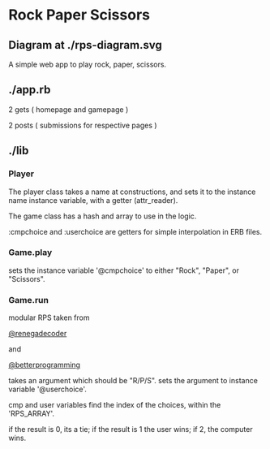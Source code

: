 # Rock Paper Scissors

## Diagram at ./rps-diagram.svg

A simple web app to play rock, paper, scissors.

## ./app.rb

2 gets ( homepage and gamepage ) 

2 posts ( submissions for respective pages )

## ./lib

### Player

The player class takes a name at constructions, and sets it to the instance name instance variable, with a getter (attr_reader).

The game class has a hash and array to use in the logic.

:cmpchoice and :userchoice are getters for simple interpolation in ERB files.

### Game.play

sets the instance variable '@cmpchoice' to either "Rock", "Paper", or "Scissors".

### Game.run

modular RPS taken from 

[@renegadecoder](https://therenegadecoder.com/code/rock-paper-scissors-using-modular-arithmetic/)

and

[@betterprogramming](https://betterprogramming.pub/7-ways-to-code-rock-paper-scissors-in-javascript-4189a5e7e535)

takes an argument which should be "R/P/S". sets the argument to instance variable '@userchoice'.

cmp and user variables find the index of the choices, within the 'RPS_ARRAY'.

if the result is 0, its a tie; if the result is 1 the user wins; if 2, the computer wins.

